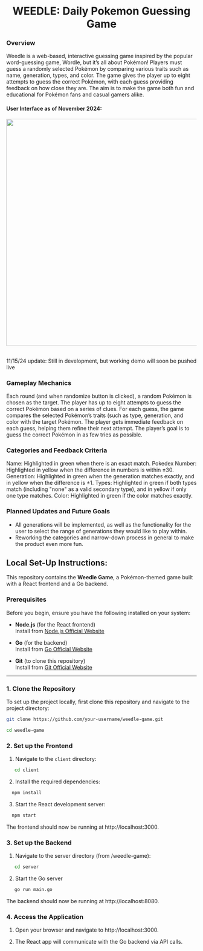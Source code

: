 <div align="center">

# WEEDLE: Daily Pokemon Guessing Game

</div>

### Overview

Weedle is a web-based, interactive guessing game inspired by the popular word-guessing game, Wordle, but it’s all about Pokémon! Players must guess a randomly selected Pokémon by comparing various traits such as name, generation, types, and color. The game gives the player up to eight attempts to guess the correct Pokémon, with each guess providing feedback on how close they are. The aim is to make the game both fun and educational for Pokémon fans and casual gamers alike.

<h4>User Interface as of November 2024:</h4>

<div align="center">

<img src="https://i.postimg.cc/dVB7V48s/Screenshot-2024-11-15-at-11-00-30-AM.png" width="600px">

</div>
<br/>

11/15/24 update: Still in development, but working demo will soon be pushed live

### Gameplay Mechanics

Each round (and when randomize button is clicked), a random Pokémon is chosen as the target.
The player has up to eight attempts to guess the correct Pokémon based on a series of clues.
For each guess, the game compares the selected Pokémon’s traits (such as type, generation, and color with the target Pokémon.
The player gets immediate feedback on each guess, helping them refine their next attempt.
The player’s goal is to guess the correct Pokémon in as few tries as possible.

### Categories and Feedback Criteria

Name: Highlighted in green when there is an exact match.
Pokedex Number: Highlighted in yellow when the difference in numbers is within ±30.
Generation: Highlighted in green when the generation matches exactly, and in yellow when the difference is ±1.
Types: Highlighted in green if both types match (including "none" as a valid secondary type), and in yellow if only one type matches.
Color: Highlighted in green if the color matches exactly.

### Planned Updates and Future Goals

- All generations will be implemented, as well as the functionality for the user to select the range of generations they would like to play within.
- Reworking the categories and narrow-down process in general to make the product even more fun.

## Local Set-Up Instructions:

This repository contains the **Weedle Game**, a Pokémon-themed game built with a React frontend and a Go backend.

### Prerequisites

Before you begin, ensure you have the following installed on your system:

- **Node.js** (for the React frontend)  
  Install from [Node.js Official Website](https://nodejs.org/)

- **Go** (for the backend)  
  Install from [Go Official Website](https://go.dev/)

- **Git** (to clone this repository)  
  Install from [Git Official Website](https://git-scm.com/)

---


### 1. Clone the Repository

To set up the project locally, first clone this repository and navigate to the project directory:

```bash
git clone https://github.com/your-username/weedle-game.git

cd weedle-game
```

### 2. Set up the Frontend

1. Navigate to the `client` directory:

```bash
   cd client
   ```

2. Install the required dependencies:
 ```bash
   npm install
   ```
3. Start the React development server:
 ```bash
   npm start
   ```

The frontend should now be running at http://localhost:3000.

### 3. Set up the Backend

1. Navigate to the server directory (from /weedle-game):
```bash
   cd server
   ```
2. Start the Go server
```bash
   go run main.go
   ```
The backend should now be running at http://localhost:8080.

### 4. Access the Application

1. Open your browser and navigate to http://localhost:3000.

1. The React app will communicate with the Go backend via API calls.